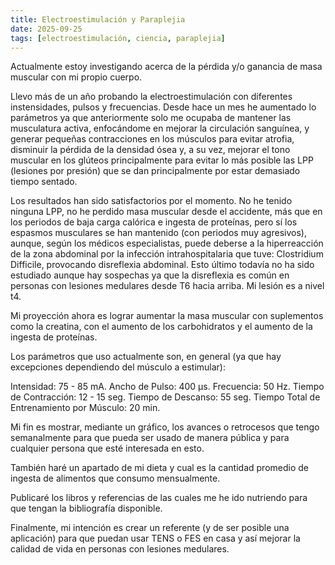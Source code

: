 ```yaml
---
title: Electroestimulación y Paraplejia
date: 2025-09-25
tags: [electroestimulación, ciencia, paraplejia]
---
```


Actualmente estoy investigando acerca de la pérdida y/o ganancia de masa muscular con mi propio cuerpo.

Llevo más de un año probando la electroestimulación con diferentes instensidades, pulsos y frecuencias. Desde hace un mes he aumentado lo parámetros ya que anteriormente solo me ocupaba de mantener las musculatura activa, enfocándome en mejorar la circulación sanguínea, y generar pequeñas contracciones en los músculos para evitar atrofia, disminuir la pérdida de la densidad ósea y, a su vez, mejorar el tono muscular en los glúteos principalmente para evitar lo más posible las LPP (lesiones por presión) que se dan principalmente por estar demasiado tiempo sentado.

Los resultados han sido satisfactorios por el momento. No he tenido ninguna LPP, no he perdido masa muscular desde el accidente, más que en los periodos de baja carga calórica e ingesta de proteínas, pero sí los espasmos musculares se han mantenido (con periodos muy agresivos), aunque, según los médicos especialistas, puede deberse a la hiperreacción de la zona abdominal por la infección intrahospitalaria que tuve: Clostridium Difficile, provocando disreflexia abdominal. Esto último todavía no ha sido estudiado aunque hay sospechas ya que la disreflexia es común en personas con lesiones medulares desde T6 hacia arriba. Mi lesión es a nivel t4.

Mi proyección ahora es lograr aumentar la masa muscular con suplementos como la creatina, con el aumento de los carbohidratos y el aumento de la ingesta de proteínas.

Los parámetros que uso actualmente son, en general (ya que hay excepciones dependiendo del músculo a estimular):

Intensidad: 75 - 85 mA.
Ancho de Pulso: 400 µs.
Frecuencia: 50 Hz.
Tiempo de Contracción: 12 - 15 seg.
Tiempo de Descanso: 55 seg.
Tiempo Total de Entrenamiento por Músculo: 20 min.

Mi fin es mostrar, mediante un gráfico, los avances o retrocesos que tengo semanalmente para que pueda ser usado de manera pública y para cualquier persona que esté interesada en esto.

También haré un apartado de mi dieta y cual es la cantidad promedio de ingesta de alimentos que consumo mensualmente.

Publicaré los libros y referencias de las cuales me he ido nutriendo para que tengan la bibliografía disponible.

Finalmente, mi intención es crear un referente (y de ser posible una aplicación) para que puedan usar TENS o FES en casa y así mejorar la calidad de vida en personas con lesiones medulares.
